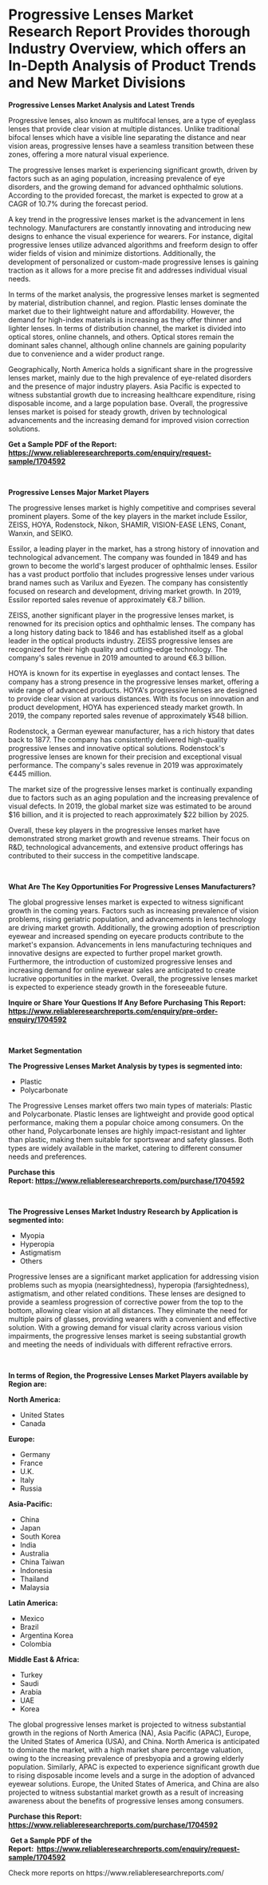 <p><h1>Progressive Lenses Market Research Report Provides thorough Industry Overview, which offers an In-Depth Analysis of Product Trends and New Market Divisions</h1></p><p><strong>Progressive Lenses Market Analysis and Latest Trends</strong></p>
<p><p>Progressive lenses, also known as multifocal lenses, are a type of eyeglass lenses that provide clear vision at multiple distances. Unlike traditional bifocal lenses which have a visible line separating the distance and near vision areas, progressive lenses have a seamless transition between these zones, offering a more natural visual experience.</p><p>The progressive lenses market is experiencing significant growth, driven by factors such as an aging population, increasing prevalence of eye disorders, and the growing demand for advanced ophthalmic solutions. According to the provided forecast, the market is expected to grow at a CAGR of 10.7% during the forecast period.</p><p>A key trend in the progressive lenses market is the advancement in lens technology. Manufacturers are constantly innovating and introducing new designs to enhance the visual experience for wearers. For instance, digital progressive lenses utilize advanced algorithms and freeform design to offer wider fields of vision and minimize distortions. Additionally, the development of personalized or custom-made progressive lenses is gaining traction as it allows for a more precise fit and addresses individual visual needs.</p><p>In terms of the market analysis, the progressive lenses market is segmented by material, distribution channel, and region. Plastic lenses dominate the market due to their lightweight nature and affordability. However, the demand for high-index materials is increasing as they offer thinner and lighter lenses. In terms of distribution channel, the market is divided into optical stores, online channels, and others. Optical stores remain the dominant sales channel, although online channels are gaining popularity due to convenience and a wider product range.</p><p>Geographically, North America holds a significant share in the progressive lenses market, mainly due to the high prevalence of eye-related disorders and the presence of major industry players. Asia Pacific is expected to witness substantial growth due to increasing healthcare expenditure, rising disposable income, and a large population base. Overall, the progressive lenses market is poised for steady growth, driven by technological advancements and the increasing demand for improved vision correction solutions.</p></p>
<p><strong>Get a Sample PDF of the Report:&nbsp; <a href="https://www.reliableresearchreports.com/enquiry/request-sample/1704592">https://www.reliableresearchreports.com/enquiry/request-sample/1704592</a></strong></p>
<p>&nbsp;</p>
<p><strong>Progressive Lenses Major Market Players</strong></p>
<p><p>The progressive lenses market is highly competitive and comprises several prominent players. Some of the key players in the market include Essilor, ZEISS, HOYA, Rodenstock, Nikon, SHAMIR, VISION-EASE LENS, Conant, Wanxin, and SEIKO.</p><p>Essilor, a leading player in the market, has a strong history of innovation and technological advancement. The company was founded in 1849 and has grown to become the world's largest producer of ophthalmic lenses. Essilor has a vast product portfolio that includes progressive lenses under various brand names such as Varilux and Eyezen. The company has consistently focused on research and development, driving market growth. In 2019, Essilor reported sales revenue of approximately €8.7 billion.</p><p>ZEISS, another significant player in the progressive lenses market, is renowned for its precision optics and ophthalmic lenses. The company has a long history dating back to 1846 and has established itself as a global leader in the optical products industry. ZEISS progressive lenses are recognized for their high quality and cutting-edge technology. The company's sales revenue in 2019 amounted to around €6.3 billion.</p><p>HOYA is known for its expertise in eyeglasses and contact lenses. The company has a strong presence in the progressive lenses market, offering a wide range of advanced products. HOYA's progressive lenses are designed to provide clear vision at various distances. With its focus on innovation and product development, HOYA has experienced steady market growth. In 2019, the company reported sales revenue of approximately ¥548 billion.</p><p>Rodenstock, a German eyewear manufacturer, has a rich history that dates back to 1877. The company has consistently delivered high-quality progressive lenses and innovative optical solutions. Rodenstock's progressive lenses are known for their precision and exceptional visual performance. The company's sales revenue in 2019 was approximately €445 million.</p><p>The market size of the progressive lenses market is continually expanding due to factors such as an aging population and the increasing prevalence of visual defects. In 2019, the global market size was estimated to be around $16 billion, and it is projected to reach approximately $22 billion by 2025.</p><p>Overall, these key players in the progressive lenses market have demonstrated strong market growth and revenue streams. Their focus on R&D, technological advancements, and extensive product offerings has contributed to their success in the competitive landscape.</p></p>
<p>&nbsp;</p>
<p><strong>What Are The Key Opportunities For Progressive Lenses Manufacturers?</strong></p>
<p><p>The global progressive lenses market is expected to witness significant growth in the coming years. Factors such as increasing prevalence of vision problems, rising geriatric population, and advancements in lens technology are driving market growth. Additionally, the growing adoption of prescription eyewear and increased spending on eyecare products contribute to the market's expansion. Advancements in lens manufacturing techniques and innovative designs are expected to further propel market growth. Furthermore, the introduction of customized progressive lenses and increasing demand for online eyewear sales are anticipated to create lucrative opportunities in the market. Overall, the progressive lenses market is expected to experience steady growth in the foreseeable future.</p></p>
<p><strong>Inquire or Share Your Questions If Any Before Purchasing This Report: <a href="https://www.reliableresearchreports.com/enquiry/pre-order-enquiry/1704592">https://www.reliableresearchreports.com/enquiry/pre-order-enquiry/1704592</a></strong></p>
<p>&nbsp;</p>
<p><strong>Market Segmentation</strong></p>
<p><strong>The Progressive Lenses Market Analysis by types is segmented into:</strong></p>
<p><ul><li>Plastic</li><li>Polycarbonate</li></ul></p>
<p><p>The Progressive Lenses market offers two main types of materials: Plastic and Polycarbonate. Plastic lenses are lightweight and provide good optical performance, making them a popular choice among consumers. On the other hand, Polycarbonate lenses are highly impact-resistant and lighter than plastic, making them suitable for sportswear and safety glasses. Both types are widely available in the market, catering to different consumer needs and preferences.</p></p>
<p><strong>Purchase this Report:&nbsp;<a href="https://www.reliableresearchreports.com/purchase/1704592">https://www.reliableresearchreports.com/purchase/1704592</a></strong></p>
<p>&nbsp;</p>
<p><strong>The Progressive Lenses Market Industry Research by Application is segmented into:</strong></p>
<p><ul><li>Myopia</li><li>Hyperopia</li><li>Astigmatism</li><li>Others</li></ul></p>
<p><p>Progressive lenses are a significant market application for addressing vision problems such as myopia (nearsightedness), hyperopia (farsightedness), astigmatism, and other related conditions. These lenses are designed to provide a seamless progression of corrective power from the top to the bottom, allowing clear vision at all distances. They eliminate the need for multiple pairs of glasses, providing wearers with a convenient and effective solution. With a growing demand for visual clarity across various vision impairments, the progressive lenses market is seeing substantial growth and meeting the needs of individuals with different refractive errors.</p></p>
<p>&nbsp;</p>
<p><strong>In terms of Region, the Progressive Lenses Market Players available by Region are:</strong></p>
<p>
    <p> <strong> North America: </strong>
        <ul>
            <li>United States</li>
            <li>Canada</li>
        </ul>
        </p> 
    <p> <strong> Europe: </strong>
        <ul>
            <li>Germany</li>
            <li>France</li>
            <li>U.K.</li>
            <li>Italy</li>
            <li>Russia</li>
        </ul>
        </p> 
    <p> <strong> Asia-Pacific: </strong>
        <ul>
            <li>China</li>
            <li>Japan</li>
            <li>South Korea</li>
            <li>India</li>
            <li>Australia</li>
            <li>China Taiwan</li>
            <li>Indonesia</li>
            <li>Thailand</li>
            <li>Malaysia</li>
        </ul>
        </p> 
    <p> <strong> Latin America: </strong>
        <ul>
            <li>Mexico</li>
            <li>Brazil</li>
            <li>Argentina Korea</li>
            <li>Colombia</li>
        </ul>
        </p> 
    <p> <strong> Middle East & Africa: </strong>
        <ul>
            <li>Turkey</li>
            <li>Saudi</li>
            <li>Arabia</li>
            <li>UAE</li>
            <li>Korea</li>
        </ul>
    </p>
    </p>
<p><p>The global progressive lenses market is projected to witness substantial growth in the regions of North America (NA), Asia Pacific (APAC), Europe, the United States of America (USA), and China. North America is anticipated to dominate the market, with a high market share percentage valuation, owing to the increasing prevalence of presbyopia and a growing elderly population. Similarly, APAC is expected to experience significant growth due to rising disposable income levels and a surge in the adoption of advanced eyewear solutions. Europe, the United States of America, and China are also projected to witness substantial market growth as a result of increasing awareness about the benefits of progressive lenses among consumers.</p></p>
<p><strong>Purchase this Report: <a href="https://www.reliableresearchreports.com/purchase/1704592">https://www.reliableresearchreports.com/purchase/1704592</a></strong></p>
<p>&nbsp;<strong>Get a Sample PDF of the Report:&nbsp;&nbsp;<a href="https://www.reliableresearchreports.com/enquiry/request-sample/1704592">https://www.reliableresearchreports.com/enquiry/request-sample/1704592</a></strong></p>
<p><strong></strong></p>
<p>Check more reports on https://www.reliableresearchreports.com/</p>